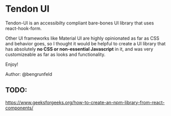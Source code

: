 # Tendon UI

Tendon-UI is an accessibilty compliant bare-bones UI library that uses react-hook-form.

Other UI frameworks like Material UI are highly opinionated as far as CSS and behavior goes, so I thought it would be helpful to create a UI library that has absolutely **no CSS or non-essential Javascript** in it, and was very customizeable as far as looks and functionality.

Enjoy!

Author: @bengrunfeld

## TODO:

https://www.geeksforgeeks.org/how-to-create-an-npm-library-from-react-components/
